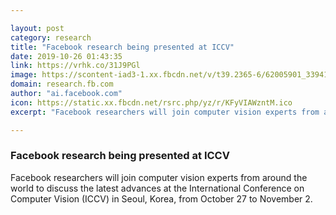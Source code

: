 ```yaml
---

layout: post
category: research
title: "Facebook research being presented at ICCV"
date: 2019-10-26 01:43:35
link: https://vrhk.co/31J9PGl
image: https://scontent-iad3-1.xx.fbcdn.net/v/t39.2365-6/62005901_339410453415244_6913470558424268800_n.jpg?_nc_cat=106&_nc_oc=AQkN7dkuht4f2Lageb2crHECzNlu_EGpwI7Wm8DF-h9BG6S_8aG6RiYX-d2YEaVrtls&_nc_ht=scontent-iad3-1.xx&oh=a902679f07647b4425f933c9b8513507&oe=5E2829FF
domain: research.fb.com
author: "ai.facebook.com"
icon: https://static.xx.fbcdn.net/rsrc.php/yz/r/KFyVIAWzntM.ico
excerpt: "Facebook researchers will join computer vision experts from around the world to discuss the latest advances at the International Conference on Computer Vision (ICCV) in Seoul, Korea, from October 27 to November 2."

---
```


### Facebook research being presented at ICCV

Facebook researchers will join computer vision experts from around the world to discuss the latest advances at the International Conference on Computer Vision (ICCV) in Seoul, Korea, from October 27 to November 2.